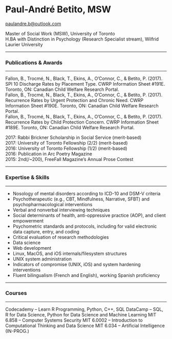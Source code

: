 # Paul-André Betito, MSW

paulandre.b@outlook.com

Master of Social Work (MSW), University of Toronto<br>
H.BA with Distinction in Psychology (Research Specialist stream), Wilfrid Laurier University

***
### Publications & Awards
***

Fallon, B., Trocmé, N., Black, T., Ekins, A., O’Connor, C., & 
Betito, P. (2017). SPI 10 Discharge Rates by Placement Type. CWRP Information Sheet #191E. Toronto, ON: Canadian Child Welfare Research Portal.  
Fallon, B., Trocmé, N., Black, T., Ekins, A., O’Connor, C., & 
Betito, P. (2017). Recurrence Rates by Urgent Protection and Chronic Need. CWRP Information Sheet #190E. Toronto, ON: Canadian Child Welfare Research Portal.  
Fallon, B., Trocmé, N., Black, T., Ekins, A., O’Connor, C., & 
Betito, P. (2017). Recurrence Rates by Child Protection Concern. CWRP Information Sheet #189E. Toronto, ON: Canadian Child Welfare Research Portal.  

2017: Rabbi Brickner Scholarship in Social Service (merit-based)  
2017: University of Toronto Fellowship (2/2) (merit-based)  
2016: University of Toronto Fellowship (1/2) (merit-based)  
2016: Publication in Arc Poetry Magazine   
2015: 2nd(/~200), FreeFall Magazine’s Annual Prose Contest  

***
### Expertise & Skills
***

* Nosology of mental disorders according to ICD-10 and DSM-V criteria
* Psychotherapeutic (e.g., CBT, Mindfulness, Narrative, SFBT) and psychopharmacological interventions
* Verbal and nonverbal interviewing techniques
* Social determinants of health, anti-oppressive practice (AOP), and client empowerment
* Psychometric standards and protocols, including for valid electronic data capture, entry, and coding
* Critical evaluation of research methodologies
* Data science
* Web development
* Linux, MacOS, and iOS internals/filesystem structures
* UNIX system administration
* Indicators of compromise (UNIX, iOS) and system hardening interventions
* Fluent bilingualism (French and English), working Spanish proficiency 

***
### Courses
***

Codecademy – Learn R Programming, Python, C++, SQL
DataCamp – SQL, R for Data Science, Python for Data Science and Machine Learning
MIT 6.858 – Computer Systems Security
MIT 6.0002 – Introduction to Computational Thinking and Data Science
MIT 6.034 – Artificial Intelligence (IN-PROG.)
